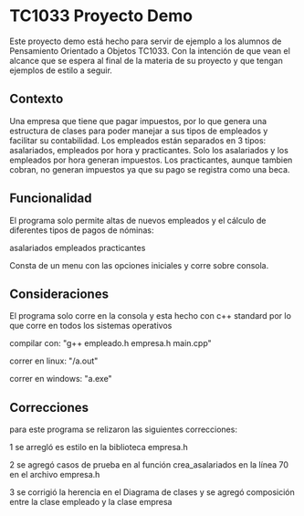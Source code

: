 # TC1033 Proyecto Demo
Este proyecto demo está hecho para servir de ejemplo a los alumnos de Pensamiento Orientado a Objetos TC1033. Con la intención de que vean el alcance que se espera al final de la materia de su proyecto y que tengan ejemplos de estilo a seguir. 

## Contexto

Una empresa que tiene que pagar impuestos, por lo que genera una estructura de clases para poder manejar a sus tipos de empleados y facilitar su contabilidad. 
Los empleados están separados en 3 tipos: asalariados, empleados por hora y practicantes. Solo los asalariados y los empleados por hora generan impuestos. 
Los practicantes, aunque tambien cobran, no generan impuestos ya que su pago se registra como una beca.

## Funcionalidad
El programa solo permite altas de nuevos empleados  y el cálculo de diferentes tipos de pagos de nóminas:
  
  asalariados
  empleados
  practicantes
  
Consta de un menu con las opciones iniciales y corre sobre consola.

## Consideraciones
El programa solo corre en la consola y esta hecho con c++ standard por lo que corre en todos los sistemas operativos

compilar con:
    "g++ empleado.h empresa.h main.cpp"
    
 correr en linux:
      "/a.out"
      
 correr en windows:
      "a.exe"
      
## Correcciones

para este programa se relizaron las siguientes correcciones:
  
  1 se arregló es estilo en la biblioteca empresa.h
  
  2 se agregó casos de prueba en al función crea_asalariados en la línea 70 en el archivo empresa.h
  
  3 se corrigió la herencia en el Diagrama de clases y se agregó composición entre la clase empleado y la clase empresa
